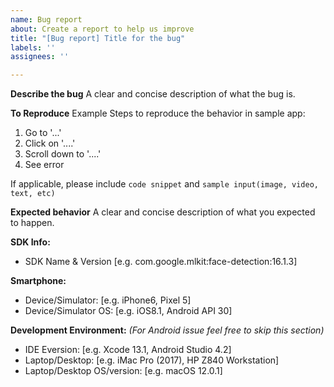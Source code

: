 ```yaml
---
name: Bug report
about: Create a report to help us improve
title: "[Bug report] Title for the bug"
labels: ''
assignees: ''

---
```


**Describe the bug**
A clear and concise description of what the bug is.

**To Reproduce**
Example Steps to reproduce the behavior in sample app:
1. Go to '...'
2. Click on '....'
3. Scroll down to '....'
4. See error

If applicable, please include `code snippet` and `sample input(image, video, text, etc)` 

**Expected behavior**
A clear and concise description of what you expected to happen.

**SDK Info:**
 - SDK Name & Version [e.g. com.google.mlkit:face-detection:16.1.3]

**Smartphone:**
 - Device/Simulator: [e.g. iPhone6, Pixel 5]
 - Device/Simulator OS: [e.g. iOS8.1, Android API 30]

**Development Environment:**
*(For Android issue feel free to skip this section)*
- IDE Eversion: [e.g. Xcode 13.1, Android Studio 4.2]
- Laptop/Desktop: [e.g. iMac Pro (2017), HP Z840 Workstation]
- Laptop/Desktop OS/version: [e.g. macOS 12.0.1]
